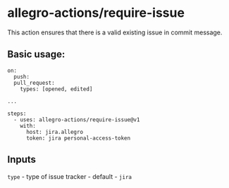 # allegro-actions/require-issue

This action ensures that there is a valid existing issue in commit message.

## Basic usage:

```
on:
  push:
  pull_request:
    types: [opened, edited]

...

steps:
  - uses: allegro-actions/require-issue@v1
    with:
      host: jira.allegro
      token: jira personal-access-token
```

## Inputs

`type` - type of issue tracker - default - `jira`
